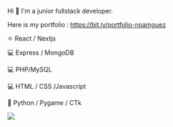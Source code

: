Hi 👋 I'm a junior fullstack developer.

Here is my portfolio : https://bit.ly/portfolio-noamguez

⚛️ React / Nextjs

💻 Express / MongoDB

💻 PHP/MySQL

💻 HTML / CSS /Javascript

🐍 Python / Pygame / CTk




<img src="https://wakatime.com/share/@018edc57-be0b-4248-8f60-b4dd64a76148/45a3230b-aa9c-4744-a43b-3c068da202e9.svg"></img>
